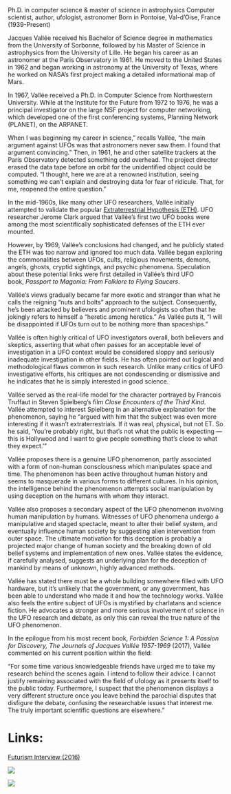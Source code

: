 Ph.D. in computer science & master of science in astrophysics Computer scientist, author, ufologist, astronomer Born in Pontoise, Val-d’Oise, France (1939-Present)

Jacques Vallée received his Bachelor of Science degree in mathematics from the University of Sorbonne, followed by his Master of Science in astrophysics from the University of Lille. He began his career as an astronomer at the Paris Observatory in 1961. He moved to the United States in 1962 and began working in astronomy at the University of Texas, where he worked on NASA’s first project making a detailed informational map of Mars.

In 1967, Vallée received a Ph.D. in Computer Science from Northwestern University. While at the Institute for the Future from 1972 to 1976, he was a principal investigator on the large NSF project for computer networking, which developed one of the first conferencing systems, Planning Network (PLANET), on the ARPANET.

When I was beginning my career in science,” recalls Vallée, “the main argument against UFOs was that astronomers never saw them. I found that argument convincing.” Then, in 1961, he and other satellite trackers at the Paris Observatory detected something odd overhead. The project director erased the data tape before an orbit for the unidentified object could be computed. “I thought, here we are at a renowned institution, seeing something we can’t explain and destroying data for fear of ridicule. That, for me, reopened the entire question.”

In the mid-1960s, like many other UFO researchers, Vallée initially attempted to validate the popular [Extraterrestrial Hypothesis (ETH)](https://www.ufos.wiki/ufos/#eth). UFO researcher Jerome Clark argued that Vallée’s first two UFO books were among the most scientifically sophisticated defenses of the ETH ever mounted.

However, by 1969, Vallée’s conclusions had changed, and he publicly stated the ETH was too narrow and ignored too much data. Vallée began exploring the commonalities between UFOs, cults, religious movements, demons, angels, ghosts, cryptid sightings, and psychic phenomena. Speculation about these potential links were first detailed in Vallée’s third UFO book, _Passport to Magonia: From Folklore to Flying Saucers_.

Vallée’s views gradually became far more exotic and stranger than what he calls the reigning “nuts and bolts” approach to the subject. Consequently, he’s been attacked by believers and prominent ufologists so often that he jokingly refers to himself a “heretic among heretics.” As Vallée puts it, “I will be disappointed if UFOs turn out to be nothing more than spaceships.”

Vallée is often highly critical of UFO investigators overall, both believers and skeptics, asserting that what often passes for an acceptable level of investigation in a UFO context would be considered sloppy and seriously inadequate investigation in other fields. He has often pointed out logical and methodological flaws common in such research. Unlike many critics of UFO investigative efforts, his critiques are not condescending or dismissive and he indicates that he is simply interested in good science.

Vallée served as the real-life model for the character portrayed by Francois Truffaut in Steven Spielberg’s film _Close Encounters of the Third Kind_. Vallée attempted to interest Spielberg in an alternative explanation for the phenomenon, saying he “argued with him that the subject was even more interesting if it wasn’t extraterrestrials. If it was real, physical, but not ET. So he said, ‘You’re probably right, but that’s not what the public is expecting — this is Hollywood and I want to give people something that’s close to what they expect.’”

Vallée proposes there is a genuine UFO phenomenon, partly associated with a form of non-human consciousness which manipulates space and time. The phenomenon has been active throughout human history and seems to masquerade in various forms to different cultures. In his opinion, the intelligence behind the phenomenon attempts social manipulation by using deception on the humans with whom they interact.

Vallée also proposes a secondary aspect of the UFO phenomenon involving human manipulation by humans. Witnesses of UFO phenomena undergo a manipulative and staged spectacle, meant to alter their belief system, and eventually influence human society by suggesting alien intervention from outer space. The ultimate motivation for this deception is probably a projected major change of human society and the breaking down of old belief systems and implementation of new ones. Vallée states the evidence, if carefully analysed, suggests an underlying plan for the deception of mankind by means of unknown, highly advanced methods.

Vallée has stated there must be a whole building somewhere filled with UFO hardware, but it’s unlikely that the government, or any government, has been able to understand who made it and how the technology works. Vallée also feels the entire subject of UFOs is mystified by charlatans and science fiction. He advocates a stronger and more serious involvement of science in the UFO research and debate, as only this can reveal the true nature of the UFO phenomenon.

In the epilogue from his most recent book, _Forbidden Science 1: A Passion for Discovery, The Journals of Jacques Vallée 1957-1969_ (2017), Vallée commented on his current position within the field:

“For some time various knowledgeable friends have urged me to take my research behind the scenes again. I intend to follow their advice. I cannot justify remaining associated with the field of ufology as it presents itself to the public today. Furthermore, I suspect that the phenomenon displays a very different structure once you leave behind the parochial disputes that disfigure the debate, confusing the researchable issues that interest me. The truly important scientific questions are elsewhere.”

# Links:

[Futurism Interview (2016)](https://futurism.media/jacques-vallee-interview)

[![](https://www.ufos.wiki/wp-content/uploads/2018/05/website.png)](http://www.jacquesvallee.net/)

[![](https://www.ufos.wiki/wp-content/uploads/2018/04/wikipediabutton-2.png)](https://en.wikipedia.org/wiki/Jacques_Vall%C3%A9e)